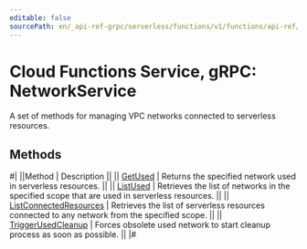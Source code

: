 ```yaml
---
editable: false
sourcePath: en/_api-ref-grpc/serverless/functions/v1/functions/api-ref/grpc/Network/index.md
---
```


# Cloud Functions Service, gRPC: NetworkService

A set of methods for managing VPC networks connected to serverless resources.

## Methods

#|
||Method | Description ||
|| [GetUsed](getUsed.md) | Returns the specified network used in serverless resources. ||
|| [ListUsed](listUsed.md) | Retrieves the list of networks in the specified scope that are used in serverless resources. ||
|| [ListConnectedResources](listConnectedResources.md) | Retrieves the list of serverless resources connected to any network from the specified scope. ||
|| [TriggerUsedCleanup](triggerUsedCleanup.md) | Forces obsolete used network to start cleanup process as soon as possible. ||
|#